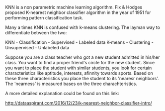 KNN is a non parametric machine learning algorithm. Fix & Hodges proposed K-nearest neighbor classifier algorithm in the year of 1951 for performing pattern classification task.

Many a times KNN is confused with k-means clustering. The layman way to differentiate between the two:

KNN - Classification - Supervised - Labeled data
K-means - Clustering - Unsupervised - Unlabeled data


Suppose you are a class teacher who got a new student admitted in his/her class. You want to find a proper friend's circle for the new student. Since you want to place the student with similar students, you look for certain characteristics like aptitude, interests, afinnity towards sports. Based on these three characteristics you place the student to its 'nearesr neighbors'. The 'nearness' is measured bases on the three charachteristics.

A more detailed explanation could be found on this link:

http://dataaspirant.com/2016/12/23/k-nearest-neighbor-classifier-intro/



